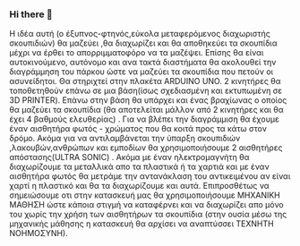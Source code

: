 ### Hi there 👋
Η ιδέα αυτή (ο έξυπνος-φτηνός,εύκολα μεταφερόμενος διαχωριστής σκουπιδιών) θα μαζεύει ,θα διαχωρίζει και θα αποθηκεύει τα σκουπίδια 
μέχρι να έρθει το απορριμματοφόρο να τα μαζέψει. Επίσης θα είναι αυτοκινούμενο, αυτόνομο και ανα τακτά διαστήματα θα ακολουθεί την διαγράμμηση του πάρκου 
ώστε να μαζεύει τα σκουπίδια που πετούν οι ασυνείδητοι. 
Θα στηριχτεί στην πλακέτα ARDUINO UNO. 2 κινητήρες θα τοποθετηθούν επάνω σε μια βάση(ίσως σχεδιασμένη και εκτυπωμένη σε 3D PRINTER). 
Επάνω στην βάση θα υπάρχει και ένας βραχίωνας ο οποίος θα μαζεύει τα σκουπίδια (θα αποτελείται  μάλλον από 2 κινητήρες και θα έχει 4 βαθμούς ελευθερίας) . 
Για να βλέπει την διαγράμμιση θα έχουμε έναν αισθητήρα φωτός - χρώματος που θα κοιτά προς τα κάτω στον δρόμο. Ακόμα για να αντιλαμβάνεται την 
ύπαρξη σκουπιδιών ,λακουβών,ανθρώπων και εμποδίων θα χρησιμοποιήσουμε 2 αισθητήρες απόστασης(ULTRA SONIC) . Ακόμα με έναν ηλεκτρομαγνήτη θα διαχωρίζουμε 
τα μεταλλικά απο τα πλαστικά ή τα χαρτιά και με έναν αισθητήρα φωτός θα μετράμε την αντανάκλαση του αντικειμένου αν είναι χαρτί η πλαστικό και θα τα διαχωρίζουμε και αυτά. 
Επιπροσθέτως να σημειώσουμε οτι στην κατασκευή μας θα χρησιμοποιήσουμε ΜΗΧΑΝΙΚΗ ΜΑΘΗΣΗ ώστε κάποια στιγμή να καταφέρνει και να διαχωρίζει απο μόνο του χωρίς
την χρήση των αισθητήρων τα σκουπίδια (στην ουσία μέσω της μηχανικής μάθησης η κατασκευή θα αρχίσει να αναπτύσσει ΤΕΧΝΗΤΗ ΝΟΗΜΟΣΥΝΗ).

